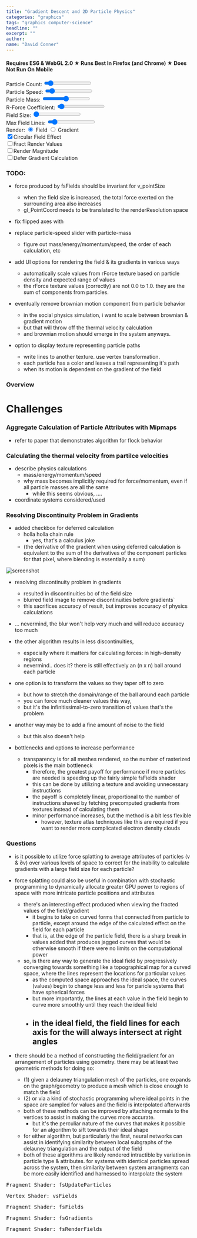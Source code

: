 ```yaml
---
title: "Gradient Descent and 2D Particle Physics"
categories: "graphics"
tags: "graphics computer-science"
headline: ""
excerpt: ""
author:
name: "David Conner"
---
```


####  Requires ES6 & WebGL 2.0 &#x2605; Runs Best In Firefox (and Chrome) &#x2605; Does Not Run On Mobile

<div class="row">
  <div class="col-sm-4">
    <label for="particle-count">Particle Count:</label>
    <input id="particle-count" type="range" min="128" max="10240" step="32" value="1024"/>
  </div>
  <div class="col-sm-4">
    <label for="particle-speed">Particle Speed:</label>
    <input id="particle-speed" type="range" min="0.025" max="10.0" step="0.025" value="1.0"/>
  </div>
  <div class="col-sm-4">
    <label for="particle-speed">Particle Mass:</label>
    <input id="particle-mass" type="range" min="0.00625" max="2.0" step="0.00625" value="1.0"/>
  </div>
</div>
<div class="row">
  <div class="col-sm-4">
    <label for="r-coefficient">R-Force Coefficient:</label>
    <input id="r-coefficient" type="range" min="0.0625" max="2.0" step="0.0625" value="0.125"/>
  </div>
  <div class="col-sm-4">
    <label for="field-size">Field Size:</label>
    <input id="field-size" type="range" min="1.0" max="300.0" step="1.0" value="1.0"/>
  </div>
  <div class="col-sm-4">
    <label for="max-field-lines">Max Field Lines:</label>
    <input id="max-field-lines" type="range" min="0.0" max="10.0" step="1.0" value="1.0"/>
  </div>
</div>


<div class="row">
  <div class="col-sm-6">
    <label>Render: </label>
    <input type="radio" name="render-texture" value="0" checked/>&nbsp;Field
    <input type="radio" name="render-texture" value="1"/>&nbsp;Gradient
  </div>
</div>

<div class="row">
  <div class="col-sm-6">
    <label class="checkbox-inline">
      <input id="circular-field-effect" type="checkbox" checked/>Circular Field Effect
    </label>
  </div>
</div>

<div class="row">
  <div class="col-sm-6">
    <label class="checkbox-inline">
      <input id="fract-render-values" type="checkbox"/>Fract Render Values
    </label>
  </div>
</div>

<div class="row">
  <div class="col-sm-6">
    <label class="checkbox-inline">
      <input id="render-magnitude" type="checkbox"/>Render Magnitude
    </label>
  </div>
</div>

<div class="row">
  <div class="col-sm-6">
    <label class="checkbox-inline">
      <input id="defer-gradient-calc" type="checkbox"/>Defer Gradient Calculation
    </label>
  </div>
</div>

### TODO:

- force produced by fsFields should be invariant for v_pointSize
  - when the field size is increased, the total force exerted on the surrounding area
    also increases
  - gl_PointCoord needs to be translated to the renderResolution space
- fix flipped axes with

- replace particle-speed slider with particle-mass
  - figure out mass/energy/momentum/speed, the order of each calculation, etc

- add UI options for rendering the field & its gradients in various ways
  - automatically scale values from rForce texture based on particle density and expected range of values
  - the rForce texture values (correctly) are not 0.0 to 1.0. they are the sum of components from particles.

- eventually remove brownian motion component from particle behavior
  - in the social physics simulation, i want to scale between brownian & gradient motion
  - but that will throw off the thermal velocity calculation
  - and brownian motion should emerge in the system anyways.

- option to display texture representing particle paths
  - write lines to another texture. use vertex transformation.
  - each particle has a color and leaves a trail representing it's path
  - when its motion is dependent on the gradient of the field

### Overview

# Challenges

### Aggregate Calculation of Particle Attributes with Mipmaps
  - refer to paper that demonstrates algorithm for flock behavior

### Calculating the thermal velocity from partilce velocities

- describe physics calculations
  - mass/energy/momentum/speed
  - why mass becomes implicitly required for force/momentum, even if all particle masses are all the same
    - while this seems obvious, ....
- coordinate systems considered/used

### Resolving Discontinuity Problem in Gradients

- added checkbox for deferred calculation
  - holla holla chain rule
    - yes, that's a calculus joke
  - (the derivative of the gradient when using deferred calculation is equivalent to
    the sum of the derivatives of the component particles for that pixel, where blending
    is essentially a sum)

![screenshot]()

- resolving discontinuity problem in gradients
  - resulted in discontinuities bc of the field size
  - blurred field image to remove discontinuities before gradients`
  - this sacrifices accuracy of result, but improves accuracy of physics calculations
- ... nevermind, the blur won't help very much and will reduce accuracy too much
- the other algorithm results in less discontinuities,
  - especially where it matters for calculating forces: in high-density regions
  - nevermind.. does it? there is still effectively an (n x n) ball around each particle
- one option is to transform the values so they taper off to zero
  - but how to stretch the domain/range of the ball around each particle
  - you can force much cleaner values this way,
  - but it's the infinitissimal-to-zero transition of values that's the problem
- another way may be to add a fine amount of noise to the field
  - but this also doesn't help

- bottlenecks and options to increase performance
  - transparency is for all meshes rendered, so the number of rasterized pixels is the main bottleneck
    - therefore, the greatest payoff for performance if more particles are needed is speeding up the
      fairly simple fsFields shader
    - this can be done by utilizing a texture and avoiding unnecessary instructions
    - the payoff is completely linear, proportional to the number of instructions shaved by fetching
      precomputed gradients from textures instead of calculating them
    - minor performance increases, but the method is a bit less flexible
      - however, texture atlas techniques like this are required if you want to render more
        complicated electron density clouds

### Questions

- is it possible to utilize force splatting to average attributes of particles (v & ∂v)
  over various levels of space to correct for the inability to calculate gradients with a large
  field size for each particle?
- force splatting could also be useful in combination with stochastic programming to dynamically
  allocate greater GPU power to regions of space with more intricate particle positions
  and attributes
  - there's an interesting effect produced when viewing the fracted values of the
    field/gradient
    - it begins to take on curved forms that connected from particle to particle, except
      around the edge of the calculated effect on the field for each particle
    - that is, at the edge of the particle field, there is a sharp break in values added
      that produces jagged curves that would be otherwise smooth if there were no
      limits on the computational power
  - so, is there any way to generate the ideal field by progressively converging towards something
    like a topographical map for a curved space, where the lines represent the locations for
    particular values
    - as the computed space approaches the ideal space, the curves (values) begin to change less
      and less for paricle systems that have spherical forces
    - but more importantly, the lines at each value in the field begin to curve more smoothly until
      they reach the ideal field
    - in the ideal field, the field lines for each axis for the will always intersect at right angles
      -

- there should be a method of constructing the field/gradient for an arrangement of particles
  using geometry. there may be at least two geometric methods for doing so:
  - (1) given a delauney triangulation mesh of the particles, one expands on the graph/geometry to
    produce a mesh which is close enough to match the field
  - (2) or via a kind of stochastic programming where ideal points in the space are sampled for
    values and the field is interpolated afterwards
  - both of these methods can be improved by attaching normals to the vertices to assist in making
    the curves more accurate.
    - but it's the perculiar nature of the curves that makes it possible for an algorithm to sift
      towards their ideal shape
  - for either algorithm, but particularly the first, neural networks can assist in identifying
    similarity between local subgraphs of the delauney triangulation and the output of the field
  - both of these algorithms are likely rendered intractible by variation in particle type &
    attributes. for systems with identical particles spread across the system, then similarity
    between system arrangments can be more easily identified and harnessed to interpolate the
    system


<pre class="highlight">Fragment Shader: fsUpdateParticles<code id="codeFsUpdateParticles"></code></pre>
<pre class="highlight">Vertex Shader: vsFields<code id="codeVsFields"></code></pre>
<pre class="highlight">Fragment Shader: fsFields<code id="codeFsFields"></code></pre>
<pre class="highlight">Fragment Shader: fsGradients<code id="codeFsGradients"></code></pre>
<pre class="highlight">Fragment Shader: fsRenderFields<code id="codeFsRenderFields"></code></pre>

<script type="x-shader/x-vertex" id="vsPass">
layout(location = 0) in vec3 a_position;
layout(location = 1) in vec2 a_texcoord;

out vec2 v_st;
out vec3 v_position;

void main() {
  v_st = a_texcoord;
  v_position = a_position;
  gl_Position = vec4(a_position, 1.0);
}
</script>

<script type="x-shader/x-fragment" id="fsUpdateParticles">
uniform vec2 u_resolution;
uniform ivec4 u_randomSeed;
uniform float u_particleSpeed;
uniform vec4 u_deltaTime;

uniform isampler2D s_particleRandoms;
uniform sampler2D s_particles;
//uniform sampler2D s_repelFieldGradient

in vec2 v_st;
in vec3 v_position;

layout(location = 0) out ivec4 random;
layout(location = 1) out vec4 particle;

// TODO: temperature: update another texture with particle velocities
// layout(location = 2) out vec4 particleVelocities

const float maxInt = 2147483647.0;

void main() {
  vec2 uv = gl_FragCoord.xy / u_resolution.xy;

  // =======================================
  // Update Randoms
  // =======================================

  ivec4 randomTexel = texture(s_particleRandoms, uv);

  vec2 texelCoords[4];
  texelCoords[0] = mod(gl_FragCoord.xy + vec2( 0.0, -2.0), u_resolution.xy) / u_resolution.xy;
  texelCoords[1] = mod(gl_FragCoord.xy + vec2( 1.0,  0.0), u_resolution.xy) / u_resolution.xy;
  texelCoords[2] = mod(gl_FragCoord.xy + vec2( 0.0,  1.0), u_resolution.xy) / u_resolution.xy;
  texelCoords[3] = mod(gl_FragCoord.xy + vec2(-1.0,  1.0), u_resolution.xy) / u_resolution.xy;

  ivec4 texels[4];
  texels[0] = texture(s_particleRandoms, texelCoords[0]);
  texels[1] = texture(s_particleRandoms, texelCoords[1]);
  texels[2] = texture(s_particleRandoms, texelCoords[2]);
  texels[3] = texture(s_particleRandoms, texelCoords[3]);

  ivec4 newRandom = u_randomSeed ^ randomTexel ^ texels[0] ^ texels[1] ^ texels[2] ^ texels[3];
  random = newRandom;

  // =======================================
  // Calculate Brownian Component
  // =======================================

  vec4 newRandomFloat = fract(vec4(newRandom) / maxInt + 0.5) - 0.5 ;
  vec2 brownian = vec2(
    (u_particleSpeed * newRandomFloat.x * u_deltaTime.x / 1000.0),
    (u_particleSpeed * newRandomFloat.y * u_deltaTime.x / 1000.0));

  // =======================================
  // Calculate Gradient Component
  // =======================================



  // =======================================
  // Update Particles
  // =======================================

  particle = texture(s_particles, uv);
  particle.x = mod(particle.x + brownian.x + 1.0, 2.0) - 1.0;
  particle.y = mod(particle.y + brownian.y + 1.0, 2.0) - 1.0;
}
</script>

<script type="x-shader/x-vertex" id="vsFields">
uniform float u_fieldSize;
uniform float u_rCoefficient;
uniform sampler2D s_particles;

layout(location = 0) in int a_index;

flat out int v_particleId;
out float v_pointSize;
//out vec4 v_position; // not linkable to fsFields ?

const float maxInt = 2147483647.0;

void main()
{
  // textureSize must return ivec & texelFetch must accept ivec
  ivec2 texSize = textureSize(s_particles, 0);

  ivec2 texel = ivec2(a_index % texSize.x, a_index / texSize.x);
  vec4 particle = texelFetch(s_particles, texel, 0);

  v_particleId = a_index;
  v_pointSize = u_fieldSize;

  gl_Position = vec4(particle.x, particle.y, 0.0, 1.0);;
  gl_PointSize = v_pointSize;
}
</script>

<script type="x-shader/x-fragment" id="fsFields">
uniform vec2 u_resolution;
uniform float u_rCoefficient;
uniform sampler2D s_particleAttributes;
uniform bool u_deferGradientCalc;
uniform bool u_circularFieldEffect;

//in vec4 v_position; // not linkable to fsFields ?
in float v_pointSize;
flat in int v_particleId;

layout(location = 0) out vec4 repelForce;
layout(location = 1) out vec4 repelFieldGradient;

vec2 calculateRForce(vec2 point, vec2 center) {
  vec2 pointOffset = point.xy - center;
  float d = distance(point.xy, center);
  float rad = atan(pointOffset.y, pointOffset.x);
  return vec2(cos(rad), sin(rad)) / d;
}

void main()
{
  vec2 particleCenter = vec2(0.5, 0.5);
  if (u_circularFieldEffect && distance(gl_PointCoord.xy, particleCenter) > 0.5) { discard; }
  vec2 rForce = u_rCoefficient * calculateRForce(gl_PointCoord.xy, particleCenter);
  repelForce = vec4(rForce.xy, 0.0, 1.0);

  if (!u_deferGradientCalc) {
    vec2 delta = vec2(1.0, 1.0);
    vec2 point2 = gl_PointCoord + delta / v_pointSize;

    vec2 df = u_rCoefficient * calculateRForce(point2.xy, particleCenter) - rForce;

    repelFieldGradient = vec4(
      df.x / delta.x,
      df.x / delta.y,
      df.y / delta.x,
      df.y / delta.y);
  }
}
</script>

<script type="x-shader/x-fragment" id="fsGradients">
uniform vec2 u_resolution;
uniform sampler2D s_repelField;
uniform sampler2D s_repelComp;

// R: (df1/dx)
// G: (df1/dy)
// B: (df2/dx)
// A: (df2/dy)
layout(location = 0) out vec4 repelFieldGradient;

void main() {
  vec2 uv = gl_FragCoord.xy / u_resolution.xy;
  vec2 delta = vec2(1.0, 1.0);

  vec2 uv2 = mod(gl_FragCoord.xy + delta, u_resolution.xy) / u_resolution.xy;
  vec4 df = texture(s_repelField, uv2) - texture(s_repelField, uv);

  // gradient of a vector field
  repelFieldGradient = vec4(
    df.x / delta.x,
    df.x / delta.y,
    df.y / delta.x,
    df.y / delta.y);
}
</script>

<script type="x-shader/x-fragment" id="fsRenderFields">
uniform vec2 u_resolution;
uniform float u_rCoefficient;
uniform bool u_fractRenderValues;
uniform bool u_renderMagnitude;
uniform int u_renderTexture;
uniform float u_maxFieldLines;

uniform sampler2D s_repelField;
uniform sampler2D s_repelFieldGradient;

#define renderTextureField 0
#define renderTextureGradient 1

out vec4 color;

const float maxIntFloat = 2147483647.0;

void main() {
  vec2 uv = gl_FragCoord.xy / u_resolution.xy;

  vec4 rForce = texture(s_repelField, uv);
  vec4 rGradient = texture(s_repelFieldGradient, uv);

  switch (u_renderTexture) {
    case renderTextureField:
      if (u_renderMagnitude) {
        color = vec4(
          distance(vec2(0.0,0.0), rForce.xy),
          0.0,
          0.0,
          1.0);
      } else {
        color = vec4(
          rForce.x,
          rForce.y,
          0.0,
          1.0);
      }
      break;
    case renderTextureGradient:
      if (u_renderMagnitude) {
        color = vec4(
          4.0 * distance(vec2(0.0,0.0), rGradient.xz),
          4.0 * distance(vec2(0.0,0.0), rGradient.yw),
          0.0,
          1.0);
      } else {
        color = vec4(
          4.0 * rGradient.x,
          4.0 * rGradient.y,
          4.0 * rGradient.z,
          1.0);
      }
      break;
  }

  if (u_fractRenderValues) {
    if (u_maxFieldLines > 0.0) {
      if (color.x > u_maxFieldLines) {
        color.x = u_maxFieldLines;
      }
      if (color.y > u_maxFieldLines) {
        color.y = u_maxFieldLines;
      }
      if (color.z > u_maxFieldLines) {
        color.z = u_maxFieldLines;
      }
      if (color.x < -u_maxFieldLines) {
        color.x = -u_maxFieldLines;
      }
      if (color.y < -u_maxFieldLines) {
        color.y = -u_maxFieldLines;
      }
      if (color.z < -u_maxFieldLines) {
        color.z = -u_maxFieldLines;
      }
    }
    color = vec4(fract(vec3(color)), 1.0);
  }
}
</script>

<script type="text/javascript" src="/js/3d/2017-05-17-gradient-descent-and-2d-particle-physics-es6.js"></script>

<script type="text/javascript">
  function pasteShaderToCodeBlock(shaderId, codeBlockId) {
    var shaderCode = document.getElementById(shaderId).textContent;
    var codeBlock = document.getElementById(codeBlockId);
    codeBlock.innerHTML = shaderCode;
    hljs.highlightBlock(codeBlock);
  }

  pasteShaderToCodeBlock('fsUpdateParticles', 'codeFsUpdateParticles');
  pasteShaderToCodeBlock('vsFields', 'codeVsFields');
  pasteShaderToCodeBlock('fsFields', 'codeFsFields');
  pasteShaderToCodeBlock('fsGradients', 'codeFsGradients');
  pasteShaderToCodeBlock('fsRenderFields', 'codeFsRenderFields');
</script>
